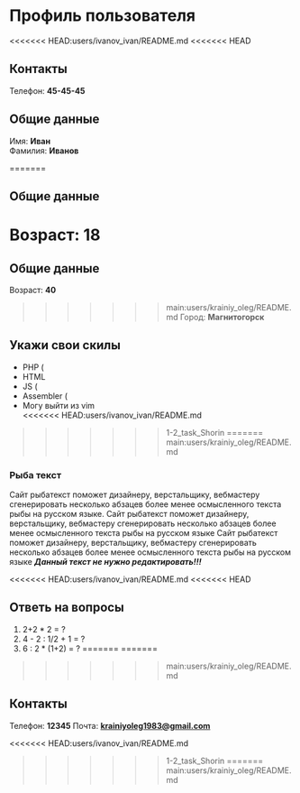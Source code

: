 # Профиль пользователя

<<<<<<< HEAD:users/ivanov_ivan/README.md
<<<<<<< HEAD
## Контакты

Телефон: **45-45-45**

## Общие данные

Имя: **Иван**    
Фамилия: **Иванов**

=======
## Общие данные

Возраст: **18**      
=======
## Общие данные

Возраст: **40**      
>>>>>>> main:users/krainiy_oleg/README.md
Город: **Магнитогорск**       

## Укажи свои скилы

- PHP  (  
- HTML    
- JS   ( 
- Assembler (   
- Могу выйти из vim    
<<<<<<< HEAD:users/ivanov_ivan/README.md
>>>>>>> 1-2_task_Shorin
=======
>>>>>>> main:users/krainiy_oleg/README.md

### Рыба текст
Сайт рыбатекст поможет дизайнеру, верстальщику, вебмастеру сгенерировать несколько абзацев более менее осмысленного текста рыбы на русском языке.
Сайт рыбатекст поможет дизайнеру, верстальщику, вебмастеру сгенерировать несколько абзацев более менее осмысленного текста рыбы на русском языке
Сайт рыбатекст поможет дизайнеру, верстальщику, вебмастеру сгенерировать несколько абзацев более менее осмысленного текста рыбы на русском языке
***Данный текст не нужно редактировать!!!***

<<<<<<< HEAD:users/ivanov_ivan/README.md
<<<<<<< HEAD
## Ответь на вопросы

1. 2+2 * 2 = ?
2. 4 - 2 : 1/2 + 1 = ?
3. 6 : 2 * (1+2) = ?
=======
=======
>>>>>>> main:users/krainiy_oleg/README.md
## Контакты

Телефон: **12345**
Почта: **krainiyoleg1983@gmail.com**


<<<<<<< HEAD:users/ivanov_ivan/README.md
>>>>>>> 1-2_task_Shorin
=======
>>>>>>> main:users/krainiy_oleg/README.md
